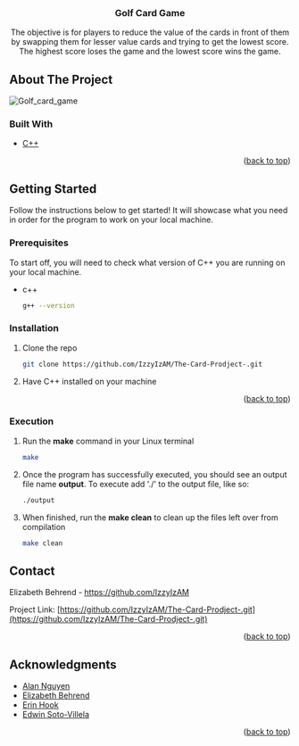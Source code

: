 <div id="top"></div>


<!-- PROJECT LOGO -->
<br />
<div align="center">
<h3 align="center">Golf Card Game</h3>

  <p align="center">
  The objective is for players to reduce the value of the cards in front of them by swapping them for lesser value cards and trying to get the lowest score. The highest score loses the game and the lowest score wins the game.    

  </p>
</div>


<!-- ABOUT THE PROJECT -->

## About The Project
![Golf_card_game](https://user-images.githubusercontent.com/61428070/167268850-c55f2cc3-76db-4129-a706-01d6f04d0e84.jpg)
### Built With

* [C++](https://www.cplusplus.com/)

<p align="right">(<a href="#top">back to top</a>)</p>



<!-- GETTING STARTED -->
## Getting Started

Follow the instructions below to get started! It will showcase what you need in order for the program to work on your local machine.

### Prerequisites

To start off, you will need to check what version of C++ you are running on your local machine.
* c++
  ```sh
  g++ --version
  ```

### Installation

1. Clone the repo
   ```sh
   git clone https://github.com/IzzyIzAM/The-Card-Prodject-.git
   ```
2. Have C++ installed on your machine

<p align="right">(<a href="#top">back to top</a>)</p>

### Execution

1. Run the **make** command in your Linux terminal
   ```sh
   make
   ```
2. Once the program has successfully executed, you should see an output file name **output**. To execute add './' to the output file, like so:
   ```sh
   ./output
   ```
3. When finished, run the **make clean** to clean up the files left over from compilation
   ```sh
   make clean
   ```
   
<!-- CONTACT -->
## Contact

Elizabeth Behrend - https://github.com/IzzyIzAM

Project Link: [https://github.com/IzzyIzAM/The-Card-Prodject-.git](https://github.com/IzzyIzAM/The-Card-Prodject-.git)

<p align="right">(<a href="#top">back to top</a>)</p>



<!-- ACKNOWLEDGMENTS -->
## Acknowledgments

* [Alan Nguyen](https://github.com/NightOfDevils)
* [Elizabeth Behrend](https://github.com/IzzyIzAM)
* [Erin Hook](https://github.com/KingKantalope)
* [Edwin Soto-Villela](https://github.com/edwinsoto88)

<p align="right">(<a href="#top">back to top</a>)</p>
